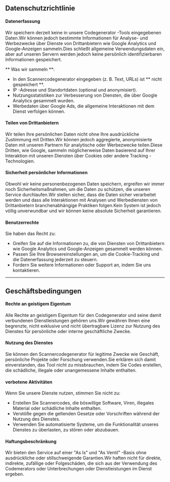 ## Datenschutzrichtlinie

#### Datenerfassung
Wir speichern derzeit keine in unsere Codegenerator -Tools eingegebenen Daten.Wir können jedoch bestimmte Informationen für Analyse- und Werbezwecke über Dienste von Drittanbietern wie Google Analytics und Google-Anzeigen sammeln.Dies schließt allgemeine Verwendungsdaten ein, aber auf unseren Servern werden jedoch keine persönlich identifizierbaren Informationen gespeichert.

** Was wir sammeln **:
- In den Scannercodegenerator eingegeben (z. B. Text, URLs) ist ** nicht gespeichert **.
- IP -Adresse und Standortdaten (optional und anonymisiert).
- Nutzungsstatistiken zur Verbesserung von Diensten, die über Google Analytics gesammelt wurden.
- Werbedaten über Google Ads, die allgemeine Interaktionen mit dem Dienst verfolgen können.

#### Teilen von Drittanbietern
Wir teilen Ihre persönlichen Daten nicht ohne Ihre ausdrückliche Zustimmung mit Dritten.Wir können jedoch aggregierte, anonymisierte Daten mit unseren Partnern für analytische oder Werbezwecke teilen.Diese Dritten, wie Google, sammeln möglicherweise Daten basierend auf Ihrer Interaktion mit unseren Diensten über Cookies oder andere Tracking -Technologien.

#### Sicherheit persönlicher Informationen
Obwohl wir keine personenbezogenen Daten speichern, ergreifen wir immer noch Sicherheitsmaßnahmen, um die Daten zu schützen, die unseren Service durchlaufen.Wir stellen sicher, dass die Daten sicher verarbeitet werden und dass alle Interaktionen mit Analysen und Werbediensten von Drittanbietern branchenabhängige Praktiken folgen.Kein System ist jedoch völlig unverwundbar und wir können keine absolute Sicherheit garantieren.

#### Benutzerrechte
Sie haben das Recht zu:
- Greifen Sie auf die Informationen zu, die von Diensten von Drittanbietern wie Google Analytics und Google-Anzeigen gesammelt werden können.
- Passen Sie Ihre Browsereinstellungen an, um die Cookie-Tracking und die Datenerfassung jederzeit zu steuern.
- Fordern Sie weitere Informationen oder Support an, indem Sie uns kontaktieren.

---

## Geschäftsbedingungen

#### Rechte an geistigem Eigentum
Alle Rechte an geistigem Eigentum für den Codegenerator und seine damit verbundenen Dienstleistungen gehören uns.Wir gewähren Ihnen eine begrenzte, nicht exklusive und nicht übertragbare Lizenz zur Nutzung des Dienstes für persönliche oder interne geschäftliche Zwecke.

#### Nutzung des Dienstes
Sie können den Scannercodegenerator für legitime Zwecke wie Geschäft, persönliche Projekte oder Forschung verwenden.Sie erklären sich damit einverstanden, das Tool nicht zu missbrauchen, indem Sie Codes erstellen, die schädliche, illegale oder unangemessene Inhalte enthalten.

#### verbotene Aktivitäten
Wenn Sie unsere Dienste nutzen, stimmen Sie nicht zu:
- Erstellen Sie Scannercodes, die böswillige Software, Viren, illegales Material oder schädliche Inhalte enthalten.
- Verstöße gegen die geltenden Gesetze oder Vorschriften während der Nutzung des Dienstes.
- Verwenden Sie automatisierte Systeme, um die Funktionalität unseres Dienstes zu überlasten, zu stören oder abzubauen.

#### Haftungsbeschränkung
Wir bieten den Service auf einer "As Is" und "As Ventil" -Basis ohne ausdrückliche oder stillschweigende Garantien.Wir haften nicht für direkte, indirekte, zufällige oder Folgeschäden, die sich aus der Verwendung des Codemerators oder Unterbrechungen oder Dienstleistungen im Dienst ergeben.